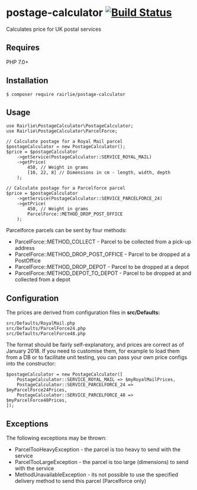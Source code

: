 # postage-calculator [![Build Status](https://travis-ci.org/rairlie/postage-calculator.svg?branch=master)](https://travis-ci.org/rairlie/postage-calculator)
Calculates price for UK postal services

## Requires
PHP 7.0+

## Installation
    $ composer require rairlie/postage-calculator
    
## Usage
    use Rairlie\PostageCalculator\PostageCalculator;
    use Rairlie\PostageCalculator\ParcelForce;
    
    // Calculate postage for a Royal Mail parcel
    $postageCalculator = new PostageCalculator();
    $price = $postageCalculator
        ->getService(PostageCalculator::SERVICE_ROYAL_MAIL)
        ->getPrice(
            450, // Weight in grams
            [10, 22, 8] // Dimensions in cm - length, width, depth
        );
        
    // Calculate postage for a Parcelforce parcel
    $price = $postageCalculator
        ->getService(PostageCalculator::SERVICE_PARCELFORCE_24)
        ->getPrice(
            450, // Weight in grams
            ParcelForce::METHOD_DROP_POST_OFFICE
        );
        
Parcelforce parcels can be sent by four methods:

* ParcelForce::METHOD_COLLECT - Parcel to be collected from a pick-up address
* ParcelForce::METHOD_DROP_POST_OFFICE - Parcel to be dropped at a PostOffice
* ParcelForce::METHOD_DROP_DEPOT - Parcel to be dropped at a depot
* ParcelForce::METHOD_DEPOT_TO_DEPOT - Parcel to be dropped at and collected from a depot

## Configuration
The prices are derived from configuration files in **src/Defaults:**

    src/Defaults/RoyalMail.php
    src/Defaults/ParcelForce24.php
    src/Defaults/ParcelForce48.php

The format should be fairly self-explanatory, and prices are correct as of January 2018. If you need to customise them, for example to load them from a DB or to facilitate unit testing, you can pass your own price configs into the constructor:

    $postageCalculator = new PostageCalculator([
        PostageCalculator::SERVICE_ROYAL_MAIL => $myRoyalMailPrices,
        PostageCalculator::SERVICE_PARCELFORCE_24 => $myParcelForce24Prices,
        PostageCalculator::SERVICE_PARCELFORCE_48 => $myParcelForce48Prices,
    ]);
        
## Exceptions
The following exceptions may be thrown:
* ParcelTooHeavyException - the parcel is too heavy to send with the service
* ParcelTooLargeException - the parcel is too large (dimensions) to send with the service
* MethodUnavailableException - its not possible to use the specified delivery method to send this parcel (Parcelforce only)
